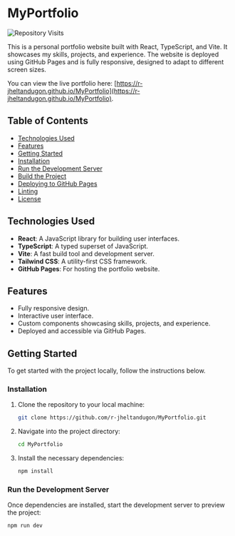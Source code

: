# MyPortfolio

![Repository Visits](https://hits.sh/github.com/ambo18/MyPortfolio.svg?style=for-the-badge&label=Visits&color=blue&logo=github)

This is a personal portfolio website built with React, TypeScript, and Vite. It showcases my skills, projects, and experience. The website is deployed using GitHub Pages and is fully responsive, designed to adapt to different screen sizes.

You can view the live portfolio here: [https://r-jheltandugon.github.io/MyPortfolio](https://r-jheltandugon.github.io/MyPortfolio).

## Table of Contents

- [Technologies Used](#technologies-used)
- [Features](#features)
- [Getting Started](#getting-started)
- [Installation](#installation)
- [Run the Development Server](#run-the-development-server)
- [Build the Project](#build-the-project)
- [Deploying to GitHub Pages](#deploying-to-github-pages)
- [Linting](#linting)
- [License](#license)

## Technologies Used

- **React**: A JavaScript library for building user interfaces.
- **TypeScript**: A typed superset of JavaScript.
- **Vite**: A fast build tool and development server.
- **Tailwind CSS**: A utility-first CSS framework.
- **GitHub Pages**: For hosting the portfolio website.

## Features

- Fully responsive design.
- Interactive user interface.
- Custom components showcasing skills, projects, and experience.
- Deployed and accessible via GitHub Pages.

## Getting Started

To get started with the project locally, follow the instructions below.

### Installation

1. Clone the repository to your local machine:

    ```bash
    git clone https://github.com/r-jheltandugon/MyPortfolio.git
    ```

2. Navigate into the project directory:

    ```bash
    cd MyPortfolio
    ```

3. Install the necessary dependencies:

    ```bash
    npm install
    ```

### Run the Development Server

Once dependencies are installed, start the development server to preview the project:

```bash
npm run dev
